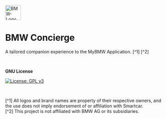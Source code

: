 <img width="50" height="47" alt="BMW-Logo" src="https://github.com/user-attachments/assets/9ba64150-410c-4a1c-90a5-b900e21771eb" />

# BMW Concierge
A tailored companion experience to the MyBMW Application. [^1] [^2]

&nbsp;
&nbsp;
&nbsp;
&nbsp;

**GNU License** 

[![License: GPL v3](https://img.shields.io/badge/License-GPLv3-blue.svg)](https://www.gnu.org/licenses/gpl-3.0)

&nbsp;
&nbsp;
&nbsp;


[^1] All logos and brand names are property of their respective owners, and the use does not imply endorsement of or affiliation with Smartcar.<br>
[^2] This project is not affiliated with BMW AG or its subsidiaries.
